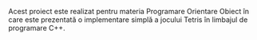 Acest proiect este realizat pentru materia Programare Orientare Obiect în care este 
prezentată o implementare simplă a jocului Tetris în limbajul de programare C++.

